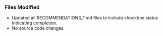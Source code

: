 ### Files Modified
- Updated all RECOMMENDATIONS_*.md files to include checkbox status indicating completion.
- No source code changes.

